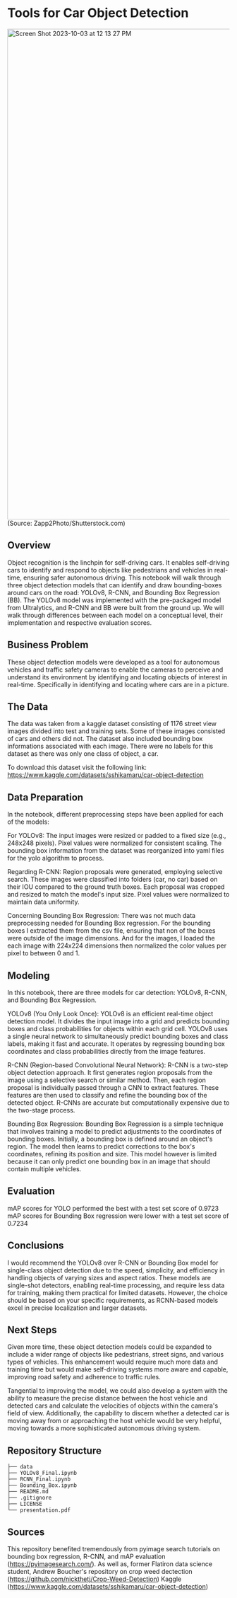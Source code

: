 # Tools for Car Object Detection

<img width="1109" alt="Screen Shot 2023-10-03 at 12 13 27 PM" src="https://github.com/nickthetj/CarObjectDetection/assets/37059423/bf1b8802-b453-44ea-8dde-fe1a0ddcfe1d">
(Source: Zapp2Photo/Shutterstock.com)

## Overview
Object recognition is the linchpin for self-driving cars. It enables self-driving cars to identify and respond to objects like pedestrians and vehicles in real-time, ensuring safer autonomous driving. This notebook will walk through three object detection models that can identify and draw bounding-boxes around cars on the road: YOLOv8, R-CNN, and Bounding Box Regression (BB). The YOLOv8 model was implemented with the pre-packaged model from Ultralytics, and R-CNN and BB were built from the ground up. We will walk through differences between each model on a conceptual level, their implementation and respective evaluation scores. 

## Business Problem
These object detection models were developed as a tool for autonomous vehicles and traffic safety cameras to enable the cameras to perceive and understand its environment by identifying and locating objects of interest in real-time. Specifically in identifying and locating where cars are in a picture.

## The Data
The data was taken from a kaggle dataset consisting of 1176 street view images divided into test and training sets. Some of these images consisted of cars and others did not. The dataset also included bounding box informations associated with each image. There were no labels for this dataset as there was only one class of object, a car. 

To download this dataset visit the following link: https://www.kaggle.com/datasets/sshikamaru/car-object-detection

## Data Preparation
In the notebook, different preprocessing steps have been applied for each of the models:

For YOLOv8:
The input images were resized or padded to a fixed size (e.g., 248x248 pixels).
Pixel values were normalized for consistent scaling.
The bounding box information from the dataset was reorganized into yaml files for the yolo algorithm to process.

Regarding R-CNN:
Region proposals were generated, employing selective search. 
These images were classified into folders (car, no car) based on their IOU compared to the ground truth boxes.
Each proposal was cropped and resized to match the model's input size.
Pixel values were normalized to maintain data uniformity.

Concerning Bounding Box Regression:
There was not much data preprocessing needed for Bounding Box regression. For the bounding boxes I extracted them from the csv file, ensuring that non of the boxes were outside of the image dimensions. And for the images, I loaded the each image with 224x224 dimensions then normalized the color values per pixel to between 0 and 1.

## Modeling
In this notebook, there are three models for car detection: YOLOv8, R-CNN, and Bounding Box Regression.

YOLOv8 (You Only Look Once):
YOLOv8 is an efficient real-time object detection model. It divides the input image into a grid and predicts bounding boxes and class probabilities for objects within each grid cell. YOLOv8 uses a single neural network to simultaneously predict bounding boxes and class labels, making it fast and accurate. It operates by regressing bounding box coordinates and class probabilities directly from the image features.

R-CNN (Region-based Convolutional Neural Network):
R-CNN is a two-step object detection approach. It first generates region proposals from the image using a selective search or similar method. Then, each region proposal is individually passed through a CNN to extract features. These features are then used to classify and refine the bounding box of the detected object. R-CNNs are accurate but computationally expensive due to the two-stage process.

Bounding Box Regression:
Bounding Box Regression is a simple technique that involves training a model to predict adjustments to the coordinates of bounding boxes. Initially, a bounding box is defined around an object's region. The model then learns to predict corrections to the box's coordinates, refining its position and size. This model however is limited because it can only predict one bounding box in an image that should contain multiple vehicles. 


## Evaluation
mAP scores for YOLO performed the best with a test set score of 0.9723
mAP scores for Bounding Box regression were lower with a test set score of 0.7234

## Conclusions

I would recommend the YOLOv8 over R-CNN or Bounding Box model for single-class object detection due to the speed, simplicity, and efficiency in handling objects of varying sizes and aspect ratios. These models are single-shot detectors, enabling real-time processing, and require less data for training, making them practical for limited datasets. However, the choice should be based on your specific requirements, as RCNN-based models excel in precise localization and larger datasets.

## Next Steps
Given more time, these object detection models could be expanded to include a wider range of objects like pedestrians, street signs, and various types of vehicles. This enhancement would require much more data and training time but would make self-driving systems more aware and capable, improving road safety and adherence to traffic rules.

Tangential to improving the model, we could also develop a system with the ability to measure the precise distance between the host vehicle and detected cars and calculate the velocities of objects within the camera's field of view. Additionally, the capability to discern whether a detected car is moving away from or approaching the host vehicle would be very helpful, moving towards a more sophisticated autonomous driving system. 

## Repository Structure
```
├── data
├── YOLOv8_Final.ipynb
├── RCNN_Final.ipynb
├── Bounding_Box.ipynb
├── README.md
├── .gitignore
├── LICENSE
└── presentation.pdf
```

## Sources
This repository benefited tremendously from pyimage search tutorials on bounding box regression, R-CNN, and mAP evaluation (https://pyimagesearch.com/). As well as, former Flatiron data science student, Andrew Boucher's repository on crop weed dectection (https://github.com/nickthetj/Crop-Weed-Detection)
Kaggle (https://www.kaggle.com/datasets/sshikamaru/car-object-detection)
